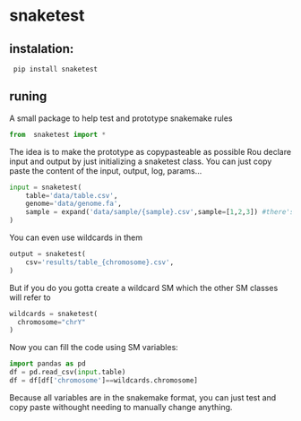 # snaketest

## instalation:
` pip install snaketest`
## runing

A small package to help test and prototype snakemake rules
```python
from  snaketest import *
```
The idea is to make the prototype as copypasteable as possible
Rou declare input and output by just initializing a snaketest class.
You can just copy paste the content of the input, output, log, params... 
```python
input = snaketest(
    table='data/table.csv',
    genome='data/genome.fa',
    sample = expand('data/sample/{sample}.csv',sample=[1,2,3]) #there's even an expand function
)
```
You can even use wildcards in them
```python
output = snaketest(
    csv='results/table_{chromosome}.csv',
)
```
But if you do you gotta create a wildcard SM which the other SM classes will refer to
```python
wildcards = snaketest(
  chromosome="chrY"
)
```
Now you can fill the code using SM variables:
```python
import pandas as pd
df = pd.read_csv(input.table)
df = df[df['chromosome']==wildcards.chromosome]
```
Because all variables are in the snakemake format, you can just test and copy paste withought needing to manually change anything.
